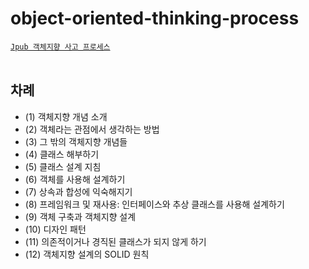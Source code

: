 # object-oriented-thinking-process
[`Jpub 객체지향 사고 프로세스`]
<br><br>

## 차례  
  - (1) 객체지향 개념 소개
  - (2) 객체라는 관점에서 생각하는 방법
  - (3) 그 밖의 객체지향 개념들
  - (4) 클래스 해부하기
  - (5) 클래스 설계 지침
  - (6) 객체를 사용해 설계하기
  - (7) 상속과 합성에 익숙해지기
  - (8) 프레임워크 및 재사용: 인터페이스와 추상 클래스를 사용해 설계하기
  - (9) 객체 구축과 객체지향 설계
  - (10) 디자인 패턴
  - (11) 의존적이거나 경직된 클래스가 되지 않게 하기
  - (12) 객체지향 설계의 SOLID 원칙


[`Jpub 객체지향 사고 프로세스`]: http://m.yes24.com/Goods/Detail/90688759
